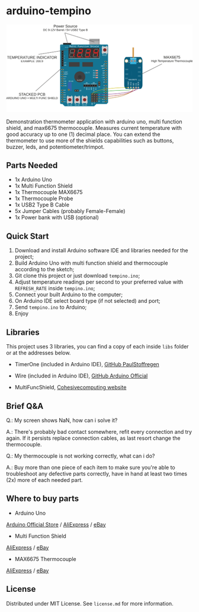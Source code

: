 # arduino-tempino

![Arduino connection sketch](https://github.com/eduardomota/arduino-tempino/raw/master/assets/sketch.svg)

Demonstration thermometer application with arduino uno, multi function shield, and max6675 thermocouple. Measures current temperature with good accuracy up to one (1) decimal place. You can extend the thermometer to use more of the shields capabilities such as  buttons, buzzer, leds, and potentiometer/trimpot.

## Parts Needed

- 1x Arduino Uno
- 1x Multi Function Shield
- 1x Thermocouple MAX6675
- 1x Thermocouple Probe
- 1x USB2 Type B Cable
- 5x Jumper Cables (probably Female-Female)
- 1x Power bank with USB (optional)

## Quick Start

1. Download and install Arduino software IDE and libraries needed for the project;
2. Build Arduino Uno with multi function shield and thermocouple according to the sketch;
3. Git clone this project or just download `tempino.ino`;
4. Adjust temperature readings per second to your preferred value with `REFRESH_RATE` inside `tempino.ino`;
5. Connect your built Arduino to the computer;
6. On Arduino IDE select board type (if not selected) and port;
7. Send `tempino.ino` to Arduino;
8. Enjoy

## Libraries

This project uses 3 libraries, you can find a copy of each inside `libs` folder or at the addresses below.

- TimerOne (included in Arduino IDE), [GitHub PaulStoffregen](https://github.com/PaulStoffregen/TimerOne)

- Wire (included in Arduino IDE), [GitHub Arduino Official](https://github.com/arduino/ArduinoCore-avr/tree/master/libraries/Wire)

- MultiFuncShield, [Cohesivecomputing website](https://files.cohesivecomputing.co.uk/MultiFuncShield-Library-1_3.zip)

## Brief Q&A

Q.: My screen shows NaN, how can i solve it?

A.: There's probably bad contact somewhere, refit every connection and try again. If it persists replace connection cables, as last resort change the thermocouple.

Q.: My thermocouple is not working correctly, what can i do?

A.: Buy more than one piece of each item to make sure you're able to troubleshoot any defective parts correctly, have in hand at least two times (2x) more of each needed part.

## Where to buy parts

- Arduino Uno

[Arduino Official Store](https://store.arduino.cc/arduino-uno-rev3) / [AliExpress](https://www.aliexpress.com/wholesale?SearchText=arduino+uno) / [eBay](https://www.ebay.com/sch/i.html?_nkw=arduino+uno)

- Multi Function Shield

[AliExpress](https://www.aliexpress.com/wholesale?SearchText=multi+function+shield) / [eBay](https://www.ebay.com/sch/i.html?_nkw=arduino+multi+function+shield)

- MAX6675 Thermocouple

[AliExpress](https://www.aliexpress.com/wholesale?SearchText=max6675) / [eBay](https://www.ebay.com/sch/i.html?_nkw=Max+6675)

## License

Distributed under MIT License. See `license.md` for more information.
